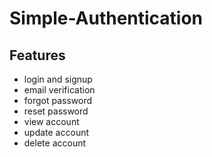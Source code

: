 # Simple-Authentication

## Features
- login and signup
- email verification
- forgot password
- reset password
- view account
- update account
- delete account
